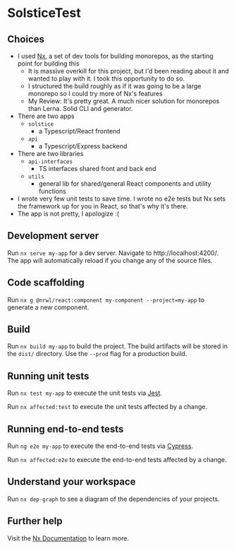 # SolsticeTest

## Choices
- I used [Nx](https://nx.dev), a set of dev tools for building monorepos, as the starting point for building this
    - It is massive overkill for this project, but I'd been reading about it and wanted to play with it. I took this opportunity to do so.
    - I structured the build roughly as if it was going to be a large monorepo so I could try more of Nx's features
    - My Review: It's pretty great. A much nicer solution for monorepos than Lerna. Solid CLI and generator.  
- There are two apps
    - `solstice`
        - a Typescript/React frontend
    - `api`
        - a Typescript/Express backend
- There are two libraries
    - `api-interfaces`
        - TS interfaces shared front and back end
    - `utils`
        - general lib for shared/general React components and utility functions
- I wrote very few unit tests to save time. I wrote no e2e tests but Nx sets the framework up for you in React, so that's why it's there.
- The app is not pretty, I apologize :(

## Development server

Run `nx serve my-app` for a dev server. Navigate to http://localhost:4200/. The app will automatically reload if you change any of the source files.

## Code scaffolding

Run `nx g @nrwl/react:component my-component --project=my-app` to generate a new component.

## Build

Run `nx build my-app` to build the project. The build artifacts will be stored in the `dist/` directory. Use the `--prod` flag for a production build.

## Running unit tests

Run `nx test my-app` to execute the unit tests via [Jest](https://jestjs.io).

Run `nx affected:test` to execute the unit tests affected by a change.

## Running end-to-end tests

Run `ng e2e my-app` to execute the end-to-end tests via [Cypress](https://www.cypress.io).

Run `nx affected:e2e` to execute the end-to-end tests affected by a change.

## Understand your workspace

Run `nx dep-graph` to see a diagram of the dependencies of your projects.

## Further help

Visit the [Nx Documentation](https://nx.dev) to learn more.
